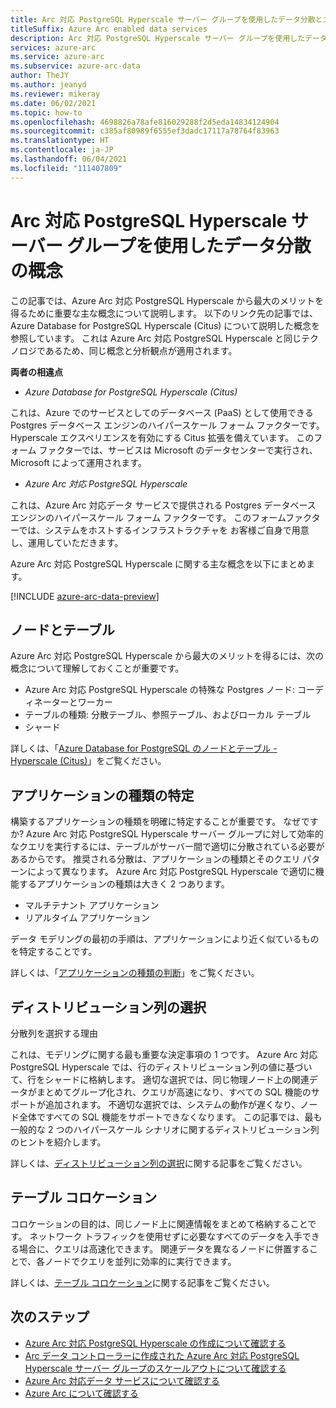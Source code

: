 ```yaml
---
title: Arc 対応 PostgreSQL Hyperscale サーバー グループを使用したデータ分散とスケールアウトの概念
titleSuffix: Azure Arc enabled data services
description: Arc 対応 PostgreSQL Hyperscale サーバー グループを使用したデータ分散の概念
services: azure-arc
ms.service: azure-arc
ms.subservice: azure-arc-data
author: TheJY
ms.author: jeanyd
ms.reviewer: mikeray
ms.date: 06/02/2021
ms.topic: how-to
ms.openlocfilehash: 4698826a78afe816029288f2d5eda14834124904
ms.sourcegitcommit: c385af80989f6555ef3dadc17117a78764f83963
ms.translationtype: HT
ms.contentlocale: ja-JP
ms.lasthandoff: 06/04/2021
ms.locfileid: "111407809"
---
```

# <a name="concepts-for-distributing-data-with-arc-enabled-postgresql-hyperscale-server-group"></a>Arc 対応 PostgreSQL Hyperscale サーバー グループを使用したデータ分散の概念

この記事では、Azure Arc 対応 PostgreSQL Hyperscale から最大のメリットを得るために重要な主な概念について説明します。
以下のリンク先の記事では、Azure Database for PostgreSQL Hyperscale (Citus) について説明した概念を参照しています。 これは Azure Arc 対応 PostgreSQL Hyperscale と同じテクノロジであるため、同じ概念と分析観点が適用されます。

**両者の相違点**
- _Azure Database for PostgreSQL Hyperscale (Citus)_

これは、Azure でのサービスとしてのデータベース (PaaS) として使用できる Postgres データベース エンジンのハイパースケール フォーム ファクターです。 Hyperscale エクスペリエンスを有効にする Citus 拡張を備えています。 このフォーム ファクターでは、サービスは Microsoft のデータセンターで実行され、Microsoft によって運用されます。

- _Azure Arc 対応 PostgreSQL Hyperscale_

これは、Azure Arc 対応データ サービスで提供される Postgres データベース エンジンのハイパースケール フォーム ファクターです。 このフォームファクターでは、システムをホストするインフラストラクチャを お客様ご自身で用意し、運用していただきます。

Azure Arc 対応 PostgreSQL Hyperscale に関する主な概念を以下にまとめます。

[!INCLUDE [azure-arc-data-preview](../../../includes/azure-arc-data-preview.md)]

## <a name="nodes-and-tables"></a>ノードとテーブル
Azure Arc 対応 PostgreSQL Hyperscale から最大のメリットを得るには、次の概念について理解しておくことが重要です。
- Azure Arc 対応 PostgreSQL Hyperscale の特殊な Postgres ノード: コーディネーターとワーカー
- テーブルの種類: 分散テーブル、参照テーブル、およびローカル テーブル
- シャード

詳しくは、「[Azure Database for PostgreSQL のノードとテーブル - Hyperscale (Citus)](../../postgresql/concepts-hyperscale-nodes.md)」をご覧ください。 

## <a name="determine-the-application-type"></a>アプリケーションの種類の特定
構築するアプリケーションの種類を明確に特定することが重要です。 なぜですか? Azure Arc 対応 PostgreSQL Hyperscale サーバー グループに対して効率的なクエリを実行するには、テーブルがサーバー間で適切に分散されている必要があるからです。 推奨される分散は、アプリケーションの種類とそのクエリ パターンによって異なります。 Azure Arc 対応 PostgreSQL Hyperscale で適切に機能するアプリケーションの種類は大きく 2 つあります。
- マルチテナント アプリケーション
- リアルタイム アプリケーション

データ モデリングの最初の手順は、アプリケーションにより近く似ているものを特定することです。

詳しくは、「[アプリケーションの種類の判断](../../postgresql/concepts-hyperscale-app-type.md)」をご覧ください。


## <a name="choose-a-distribution-column"></a>ディストリビューション列の選択
分散列を選択する理由

これは、モデリングに関する最も重要な決定事項の 1 つです。 Azure Arc 対応 PostgreSQL Hyperscale では、行のディストリビューション列の値に基づいて、行をシャードに格納します。 適切な選択では、同じ物理ノード上の関連データがまとめてグループ化され、クエリが高速になり、すべての SQL 機能のサポートが追加されます。 不適切な選択では、システムの動作が遅くなり、ノード全体ですべての SQL 機能をサポートできなくなります。 この記事では、最も一般的な 2 つのハイパースケール シナリオに関するディストリビューション列のヒントを紹介します。

詳しくは、[ディストリビューション列の選択](../../postgresql/concepts-hyperscale-choose-distribution-column.md)に関する記事をご覧ください。


## <a name="table-colocation"></a>テーブル コロケーション

コロケーションの目的は、同じノード上に関連情報をまとめて格納することです。 ネットワーク トラフィックを使用せずに必要なすべてのデータを入手できる場合に、クエリは高速化できます。 関連データを異なるノードに併置することで、各ノードでクエリを並列に効率的に実行できます。

詳しくは、[テーブル コロケーション](../../postgresql/concepts-hyperscale-colocation.md)に関する記事をご覧ください。


## <a name="next-steps"></a>次のステップ
- [Azure Arc 対応 PostgreSQL Hyperscale の作成について確認する](create-postgresql-hyperscale-server-group.md)
- [Arc データ コントローラーに作成された Azure Arc 対応 PostgreSQL Hyperscale サーバー グループのスケールアウトについて確認する](scale-out-in-postgresql-hyperscale-server-group.md)
- [Azure Arc 対応データ サービスについて確認する](https://azure.microsoft.com/services/azure-arc/hybrid-data-services)
- [Azure Arc について確認する](https://aka.ms/azurearc)

